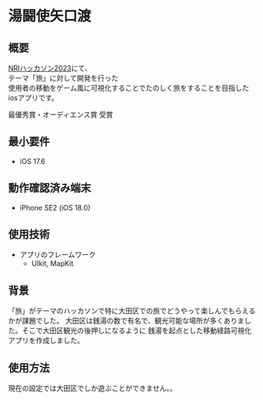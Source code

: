 # 湯闘使矢口渡
## 概要

[NRIハッカソン2023](https://bitconnect.nri.co.jp/2023/)にて、  
テーマ「旅」に対して開発を行った  
使用者の移動をゲーム風に可視化することでたのしく旅をすることを目指したiosアプリです。

最優秀賞・オーディエンス賞 受賞

## 最小要件
- iOS 17.6

## 動作確認済み端末
- iPhone SE2 (iOS 18.0)

## 使用技術
- アプリのフレームワーク
    - UIkit, MapKit

## 背景
「旅」がテーマのハッカソンで特に大田区での旅でどうやって楽しんでもらえるかが課題でした。
大田区は銭湯の数で有名で、観光可能な場所が多くありました。そこで大田区観光の後押しになるように
銭湯を起点とした移動経路可視化アプリを作成しました。

## 使用方法
現在の設定では大田区でしか遊ぶことができません。。
